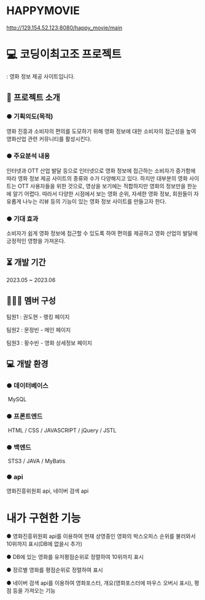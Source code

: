 # HAPPYMOVIE
http://129.154.52.123:8080/happy_movie/main
# 💻 코딩이최고조 프로젝트
: 영화 정보 제공 사이트입니다.

## 🤔 프로젝트 소개
### ● 기획의도(목적)
영화 진흥과 소비자의 편의를 도모하기 위해 영화 정보에 대한 소비자의 접근성을 높여 영화산업 관련 커뮤니티를 활성시킨다.

### ● 주요분석 내용
인터넷과 OTT 산업 발달 등으로 인터넷으로 영화 정보에 접근하는 소비자가 증가함에 따라 영화 정보 제공 사이트의 종류와 수가 다양해지고 있다. 하지만 대부분의 영화 사이트는 OTT 사용자들을 위한 것으로, 영상을 보기에는 적합하지만 영화의 정보만을 한눈에 알기 어렵다. 따라서 다양한 시점에서 보는 영화 순위, 자세한 영화 정보, 회원들이 자유롭게 나누는 리뷰 등의 기능이 있는 영화 정보 사이트를 만들고자 한다.

### ● 기대 효과
소비자가 쉽게 영화 정보에 접근할 수 있도록 하여 편의를 제공하고 영화 산업의 발달에 긍정적인 영향을 가져온다.

## ⏳ 개발 기간
2023.05 ~ 2023.06

## 🧑‍🤝‍🧑 멤버 구성

팀원1 : 권도현 - 랭킹 페이지

팀원2 : 문정빈 - 메인 페이지

팀원3 : 황수빈 - 영화 상세정보 페이지

## 💻 개발 환경
### ● 데이터베이스
 MySQL
### ● 프론트엔드
 HTML / CSS / JAVASCRIPT / jQuery / JSTL
### ● 백엔드
 STS3 / JAVA / MyBatis
### ● api
영화진흥위원회 api, 네이버 검색 api


# 내가 구현한 기능
● 영화진흥위원회 api를 이용하여 현재 상영중인 영화의 박스오피스 순위를 불러와서 10위까지 표시(DB에 없을시 추가)

● DB에 있는 영화를 유저평점순위로 정렬하여 10위까지 표시

● 장르별 영화를 평점순위로 정렬하여 표시

● 네이버 검색 api를 이용하여 영화포스터, 개요(영화포스터에 마우스 오버시 표시), 평점 등을 가져오는 기능


